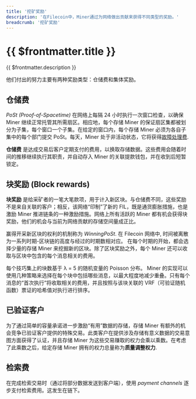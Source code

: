 ```yaml
---
title: '挖矿奖励'
description: '在Filecoin中，Miner通过为网络做出贡献来获得不同类型的奖励。'
breadcrumb: '挖矿奖励'
---
```


# {{ $frontmatter.title }}

{{ $frontmatter.description }}

他们付出的努力主要有两种奖励类型：仓储费和集体奖励。

## 仓储费

_PoSt (Proof-of-Spacetime)_ 在网络上每隔 24 小时执行一次窗口检查，以确保 Miner 继续正常托管其所需扇区。相应地，每个存储 Miner 的保证扇区集都被划分为子集，每个窗口一个子集。在给定的窗口内，每个存储 Miner 必须为各自子集中的每个部门提交 PoSt。每天，Miner 处于非活动状态，它将获得[故障处理费](slashing.md).

**仓储费** 是达成交易后客户定期支付的费用，以换取存储数据。这些费用会随着时间的推移继续执行其职责，并自动存入 Miner 的关联提款钱包，并在收到后短暂锁定。

## 块奖励 (Block rewards)

**块奖励** 是给采矿者的一笔大笔款项，用于计入新区块。与仓储费不同，这些奖励不是来自关联的客户；相反，该网络“印制”了新的 FIL，既是通货膨胀措施，也是激励 Miner 推进链条的一种激励措施。网络上所有活跃的 Miner 都有机会获得块奖励，他们的机会与当前为网络贡献的存储空间量成正比。

赢得开采新区块的权利的机制称为 _WinningPoSt_. 在 Filecoin 网络中, 时间被离散为一系列时期-区块链的高度与经过的时期数相对应。 在每个时期的开始，都会选择少量的存储 Miner 来挖掘新的区块。除了区块奖励之外，每个 Miner 还可以收取与区块中包含的每个消息相关的费用。

每个技巧集上的块数基于 λ = 5 的随机变量的 Poisson 分布。 Miner 的实现可以使用几种策略来选择在每个块中包括哪些消息，以最大程度地减少重叠。只有每个消息的“首次执行”将收取相关的费用，并且按照与该块关联的 VRF（可验证随机函数）票证的哈希值对执行进行排序。

## 已验证客户

为了通过简单的容量承诺进一步激励“有用”数据的存储，存储 Miner 有额外的机会竞争已验证客户提供的特殊交易。此类客户在提供涉及存储有意义数据的交易意图方面获得了认证，并且存储 Miner 为这些交易赚取的权力会乘以乘数。在考虑了此乘数之后，给定存储 Miner 拥有的权力总量称为**质量调整权力**.

## 检索费

在完成检索交易时（通过将部分数据发送到客户端），使用 _payment channels_ 逐步支付检索费用。这发生在链下。
